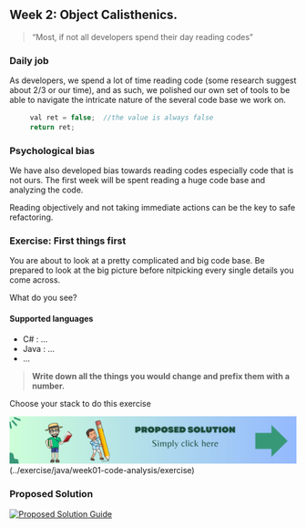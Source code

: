 ## Week 2: Object Calisthenics.

> “Most, if not all developers spend their day reading codes”

### Daily job

As developers, we spend a lot of time reading code (some research suggest about 2/3 or our time), and as such, we polished our own set of tools to be able to navigate the intricate nature of the several code base we work on.

```java
     val ret = false;  //the value is always false
     return ret;
```

### Psychological bias

We have also developed bias towards reading codes especially code that is not ours. The first week will be spent reading a huge code base and analyzing the code. 

Reading objectively and not taking immediate actions can be the key to safe refactoring.

### Exercise: First things first

You are about to look at a pretty complicated and big code base. Be prepared to look at the big picture before nitpicking every single details you come across.

What do you see? 

#### Supported languages

- C# : ...
- Java : ...
- ...

>**Write down all the things you would change and prefix them with a number.**

Choose your stack to do this exercise

![snippet of the day](../docs/img/java.png)(../exercise/java/week01-code-analysis/exercise)

### Proposed Solution
[![Proposed Solution Guide](../../img/proposed-solution.png)](solution/step-by-step.md)
